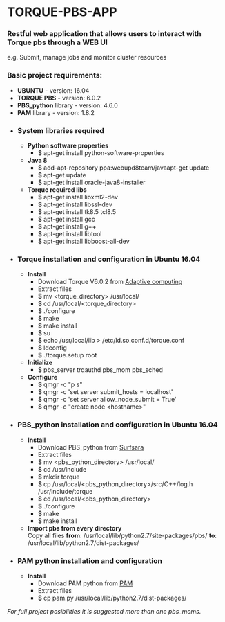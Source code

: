 # TORQUE-PBS-APP
<h3>Restful web application that allows users to interact with Torque pbs through a WEB UI</h3>
<p>e.g. Submit, manage jobs and monitor cluster resources</p>

<h3>Basic project requirements:</h3>
<ul>
  <li><b>UBUNTU</b> - version: 16.04</li>
  <li><b>TORQUE PBS</b> - version: 6.0.2</li>
  <li><b>PBS_python</b> library - version: 4.6.0</li>
  <li><b>PAM</b> library - version: 1.8.2</li>
</ul>

<ul>
  <li>
    <h3>System libraries required</h3>
      <ul>
        <li>
          <b>Python software properties</b>
          <ul>
            <li>$ apt-get install python-software-properties</li>
          </ul>
        </li>
        <li>
          <b>Java 8</b>
          <ul>
            <li>$ add-apt-repository ppa:webupd8team/javaapt-get update</li>
            <li>$ apt-get update</li>
            <li>$ apt-get install oracle-java8-installer</li>
          </ul>
        </li>
        <li>
          <b>Torque required libs</b>
          <ul>
            <li>$ apt-get install libxml2-dev</li>
            <li>$ apt-get install libssl-dev</li>
            <li>$ apt-get install tk8.5 tcl8.5</li>
            <li>$ apt-get install gcc</li>
            <li>$ apt-get install g++</li>
            <li>$ apt-get install libtool</li>
            <li>$ apt-get install libboost-all-dev</li>
          </ul>
        </li>
      </ul>
    </li>
    <li>
      <h3>Torque installation and configuration in Ubuntu 16.04</h3>
      <ul>
        <li>
          <b>Install</b>
          <ul>
            <li>Download Torque V6.0.2 from <a href="https://www.adaptivecomputing.com/downloading/?file=/torque/torque-6.0.2-1469811694_d9a3483.tar.gz">Adaptive computing</a></li>
            <li>Extract files</li>
            <li>$ mv &lt;torque_directory&gt; /usr/local/</li>
            <li>$ cd /usr/local/&lt;torque_directory&gt;</li>
            <li>$ ./configure</li>
            <li>$ make</li>
            <li>$ make install</li>
            <li>$ su</li>
            <li>$ echo /usr/local/lib > /etc/ld.so.conf.d/torque.conf</li>
            <li>$ ldconfig</li>
            <li>$ ./torque.setup root</li>
          </ul>
        </li>
        <li>
          <b>Initialize</b>
          <ul>
            <li>$ pbs_server trqauthd pbs_mom pbs_sched</li>
          </ul>
        </li>
        <li>
          <b>Configure</b>
          <ul>
            <li>$ qmgr -c "p s"</li>
            <li>$ qmgr -c 'set server submit_hosts = localhost'</li>
            <li>$ qmgr -c 'set server allow_node_submit = True'</li>
            <li>$ qmgr -c "create node &lt;hostname&gt;"</li>
          </ul>
        </li>
      </ul>
    </li>
    <li>
      <h3>PBS_python installation and configuration in Ubuntu 16.04</h3>
      <ul>
        <li>
          <b>Install</b>
          <ul>
            <li>Download PBS_python from <a href="https://oss.trac.surfsara.nl/pbs_python/wiki/TorqueInstallation">Surfsara</a></li>
            <li>Extract files</li>
            <li>$ mv &lt;pbs_python_directory&gt; /usr/local/</li>
            <li>$ cd /usr/include</li>
            <li>$ mkdir torque</li>
            <li>$ cp /usr/local/&lt;pbs_python_directory&gt;/src/C++/log.h /usr/include/torque</li>
            <li>$ cd /usr/local/&lt;pbs_python_directory&gt;</li>
            <li>$ ./configure</li>
            <li>$ make</li>
            <li>$ make install</li>
          </ul>
        </li>
        <li>
          <b>Import pbs from every directory</b>
          <div>Copy all files <b>from</b>: /usr/local/lib/python2.7/site-packages/pbs/
          <b>to</b>: /usr/local/lib/python2.7/dist-packages/</div>
        </li>
      </ul>
    </li>
    <li>
      <h3>PAM python installation and configuration</h3>
      <ul>
        <li>
          <b>Install</b>
          <ul>
            <li>Download PAM python from <a href="https://pypi.python.org/pypi/python-pam/">PAM</a></li>
            <li>Extract files</li>
            <li>$ cp pam.py /usr/local/lib/python2.7/dist-packages/</li>
          </ul>
        </li>
      </ul>
    </li>
</ul>

<i>For full project posibilities it is suggested more than one pbs_moms.</i>
